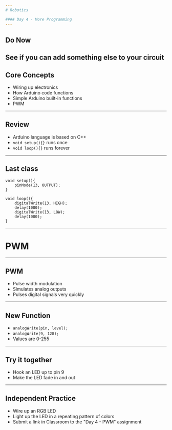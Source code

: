 ```yaml
---
# Robotics

#### Day 4 - More Programming
---
```

## Do Now

See if you can add something else to your circuit
---
## Core Concepts

* Wiring up electronics
* How Arduino code functions
* Simple Arduino built-in functions
* PWM
---
## Review

* Arduino language is based on C++
* `void setup(){}` runs once
* `void loop(){}` runs forever
---
## Last class

```
void setup(){
    pinMode(13, OUTPUT);
}

void loop(){
    digitalWrite(13, HIGH);
    delay(1000);
    digitalWrite(13, LOW);
    delay(1000);
}
```
---
# PWM
---
## PWM

* Pulse width modulation
* Simulates analog outputs
* Pulses digital signals very quickly
---
## New Function

* `analogWrite(pin, level);`
* `analogWrite(9, 128);`
* Values are 0-255
---
## Try it together

* Hook an LED up to pin 9
* Make the LED fade in and out
---
## Independent Practice

* Wire up an RGB LED
* Light up the LED in a repeating pattern of colors
* Submit a link in Classroom to the  "Day 4 - PWM" assignment